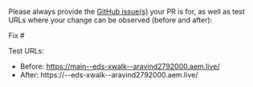 Please always provide the [GitHub issue(s)](../issues) your PR is for, as well as test URLs where your change can be observed (before and after):

Fix #<gh-issue-id>

Test URLs:
- Before: https://main--eds-xwalk--aravind2792000.aem.live/
- After: https://<branch>--eds-xwalk--aravind2792000.aem.live/
